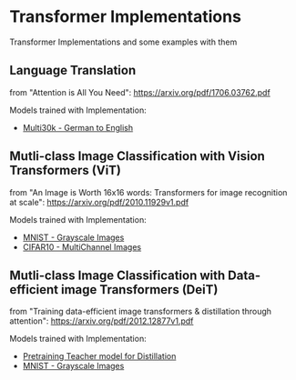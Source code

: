 # Transformer Implementations 

Transformer Implementations and some examples with them

## Language Translation

from "Attention is All You Need": https://arxiv.org/pdf/1706.03762.pdf

Models trained with Implementation:
<ul>
  <li><a href="https://github.com/UdbhavPrasad072300/Transformer-Implementations/blob/main/Multi30k%20-%20Language%20Translation.ipynb">Multi30k - German to English</a></li>
</ul>

## Mutli-class Image Classification with Vision Transformers (ViT)

from "An Image is Worth 16x16 words: Transformers for image recognition at scale": https://arxiv.org/pdf/2010.11929v1.pdf

Models trained with Implementation:
<ul>
 <li><a href="https://github.com/UdbhavPrasad072300/Transformer-Implementations/blob/main/MNIST%20Classification%20-%20ViT.ipynb">MNIST - Grayscale Images</a></li>
  <li><a href="https://github.com/UdbhavPrasad072300/Transformer-Implementations/blob/main/CIFAR10%20Classification%20-%20ViT.ipynb">CIFAR10 - MultiChannel Images</a></li>
</ul>

## Mutli-class Image Classification with Data-efficient image Transformers (DeiT)

from "Training data-efficient image transformers & distillation through attention": https://arxiv.org/pdf/2012.12877v1.pdf

Models trained with Implementation:
<ul>
 <li><a href="">Pretraining Teacher model for Distillation</a></li>
 <li><a href="https://github.com/UdbhavPrasad072300/Transformer-Implementations/blob/main/MNIST%20Classification%20-%20DeiT.ipynb">MNIST - Grayscale Images</a></li>
</ul>
